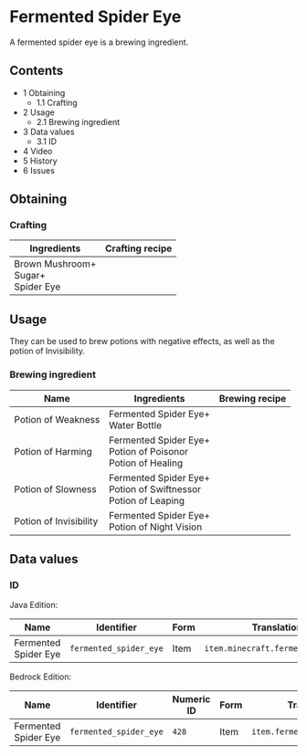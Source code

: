 # Fermented Spider Eye
A fermented spider eye is a brewing ingredient.

## Contents
- 1 Obtaining
	- 1.1 Crafting
- 2 Usage
	- 2.1 Brewing ingredient
- 3 Data values
	- 3.1 ID
- 4 Video
- 5 History
- 6 Issues

## Obtaining
### Crafting
| Ingredients                               | Crafting recipe |
|-------------------------------------------|-----------------|
| Brown Mushroom+<br/>Sugar+<br/>Spider Eye |                 |

## Usage
They can be used to brew potions with negative effects, as well as the potion of Invisibility. 

### Brewing ingredient
| Name                   | Ingredients                                                           | Brewing recipe |
|------------------------|-----------------------------------------------------------------------|----------------|
| Potion of Weakness     | Fermented Spider Eye+<br/>Water Bottle                                |                |
| Potion of Harming      | Fermented Spider Eye+<br/>Potion of Poisonor<br/>Potion of Healing    |                |
| Potion of Slowness     | Fermented Spider Eye+<br/>Potion of Swiftnessor<br/>Potion of Leaping |                |
| Potion of Invisibility | Fermented Spider Eye+<br/>Potion of Night Vision                      |                |

## Data values
### ID
Java Edition:

| Name                 | Identifier             | Form | Translation key                       |
|----------------------|------------------------|------|---------------------------------------|
| Fermented Spider Eye | `fermented_spider_eye` | Item | `item.minecraft.fermented_spider_eye` |

Bedrock Edition:

| Name                 | Identifier             | Numeric ID | Form | Translation key                  |
|----------------------|------------------------|------------|------|----------------------------------|
| Fermented Spider Eye | `fermented_spider_eye` | `428`      | Item | `item.fermented_spider_eye.name` |

